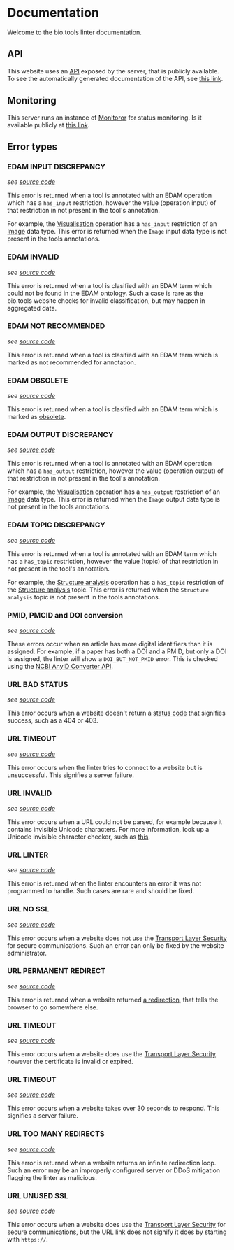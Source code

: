 # Documentation

Welcome to the bio.tools linter documentation.

## API

This website uses an [API](https://en.wikipedia.org/wiki/API) exposed by the server, that is publicly available.
To see the automatically generated documentation of the API, see [this link](/api/documentation).

## Monitoring

This server runs an instance of [Monitoror](https://monitoror.com/) for status monitoring. Is it available publicly at [this link](/dash/).

## Error types

### EDAM INPUT DISCREPANCY

*see [source code](https://github.com/3top1a/biotools-linter/blob/main/linter/rules/edam.py###L194)*

This error is returned when a tool is annotated with an EDAM operation which has a `has_input` restriction, however the value (operation input) of that restriction in not present in the tool's annotation.

For example, the [Visualisation](https://edamontology.github.io/edam-browser/###operation_0337) operation has a `has_input` restriction of an [Image](https://edamontology.github.io/edam-browser/###http://edamontology.org/data_2968) data type. This error is returned when the `Image` input data type is not present in the tools annotations.
### EDAM INVALID

*see [source code](https://github.com/3top1a/biotools-linter/blob/main/linter/rules/edam.py###L80)*

This error is returned when a tool is clasified with an EDAM term which could not be found in the EDAM ontology.
Such a case is rare as the bio.tools website checks for invalid classification, but may happen in aggregated data.
### EDAM NOT RECOMMENDED

*see [source code](https://github.com/3top1a/biotools-linter/blob/main/linter/rules/edam.py###L73)*

This error is returned when a tool is clasified with an EDAM term which is marked as not recommended for annotation.
### EDAM OBSOLETE

*see [source code](https://github.com/3top1a/biotools-linter/blob/main/linter/rules/edam.py###L66)*

This error is returned when a tool is clasified with an EDAM term which is marked as [obsolete](https://edamontologydocs.readthedocs.io/en/latest/developers_guide.html?highlight=obsolete###deprecating-concepts).
### EDAM OUTPUT DISCREPANCY

*see [source code](https://github.com/3top1a/biotools-linter/blob/main/linter/rules/edam.py###L204)*

This error is returned when a tool is annotated with an EDAM operation which has a `has_output` restriction, however the value (operation output) of that restriction in not present in the tool's annotation.

For example, the [Visualisation](https://edamontology.github.io/edam-browser/###operation_0337) operation has a `has_output` restriction of an [Image](https://edamontology.github.io/edam-browser/###http://edamontology.org/data_2968) data type. This error is returned when the `Image` output data type is not present in the tools annotations.
### EDAM TOPIC DISCREPANCY

*see [source code](https://github.com/3top1a/biotools-linter/blob/main/linter/rules/edam.py###L168)*

This error is returned when a tool is annotated with an EDAM term which has a `has_topic` restriction, however the value (topic) of that restriction in not present in the tool's annotation.

For example, the [Structure analysis](https://edamontology.github.io/edam-browser/###operation_2480) operation has a `has_topic` restriction of the [Structure analysis](https://edamontology.github.io/edam-browser/###http://edamontology.org/topic_0081) topic. This error is returned when the `Structure analysis` topic is not present in the tools annotations.
### PMID, PMCID and DOI conversion

*see [source code](https://github.com/3top1a/biotools-linter/blob/main/linter/rules/publications.py)*

These errors occur when an article has more digital identifiers than it is assigned. For example, if a paper has both a DOI and a PMID, but only a DOI is assigned, the linter will show a `DOI_BUT_NOT_PMID` error.
This is checked using the [NCBI AnyID Converter API](https://www.ncbi.nlm.nih.gov/pmc/utils/idconv/v1.0/).
### URL BAD STATUS

*see [source code](https://github.com/3top1a/biotools-linter/blob/main/linter/rules/url.py###L85)*

This error occurs when a website doesn't return a [status code](https://developer.mozilla.org/en-US/docs/Web/HTTP/Status) that signifies success, such as a 404 or 403.
### URL TIMEOUT

*see [source code](https://github.com/3top1a/biotools-linter/blob/main/linter/rules/url.py###L145)*

This error occurs when the linter tries to connect to a website but is unsuccessful. This signifies a server failure.
### URL INVALID

*see [source code](https://github.com/3top1a/biotools-linter/blob/main/linter/rules/url.py###L60)*

This error occurs when a URL could not be parsed, for example because it contains invisible Unicode characters.
For more information, look up a Unicode invisible character checker, such as [this](https://www.soscisurvey.de/tools/view-chars.php).
### URL LINTER

*see [source code](https://github.com/3top1a/biotools-linter/blob/main/linter/rules/url.py###L152)*

This error is returned when the linter encounters an error it was not programmed to handle. Such cases are rare and should be fixed.
### URL NO SSL

*see [source code](https://github.com/3top1a/biotools-linter/blob/main/linter/rules/url.py###L101)*

This error occurs when a website does not use the [Transport Layer Security](https://developer.mozilla.org/en-US/docs/Glossary/TLS) for secure communications. Such an error can only be fixed by the website administrator.
### URL PERMANENT REDIRECT

*see [source code](https://github.com/3top1a/biotools-linter/blob/main/linter/rules/url.py###L77)*

This error is returned when a website returned [a redirection](https://developer.mozilla.org/en-US/docs/Web/HTTP/Redirections),
that tells the browser to go somewhere else.
### URL TIMEOUT

*see [source code](https://github.com/3top1a/biotools-linter/blob/main/linter/rules/url.py###L136)*

This error occurs when a website does use the [Transport Layer Security](https://developer.mozilla.org/en-US/docs/Glossary/TLS) however the certificate is invalid or expired.
### URL TIMEOUT

*see [source code](https://github.com/3top1a/biotools-linter/blob/main/linter/rules/url.py###L119)*

This error occurs when a website takes over 30 seconds to respond. This signifies a server failure.
### URL TOO MANY REDIRECTS

*see [source code](https://github.com/3top1a/biotools-linter/blob/main/linter/rules/url.py###L128)*

This error is returned when a website returns an infinite redirection loop. Such an error may be an improperly configured server or DDoS mitigation flagging the linter as malicious.
### URL UNUSED SSL

*see [source code](https://github.com/3top1a/biotools-linter/blob/main/linter/rules/url.py###L109)*

This error occurs when a website does use the [Transport Layer Security](https://developer.mozilla.org/en-US/docs/Glossary/TLS) for secure communications, but the URL link does not signify it does by starting with `https://`.
